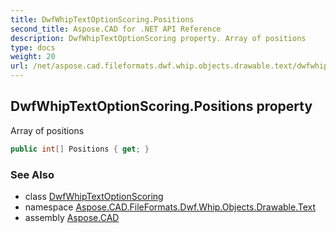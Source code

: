 ```yaml
---
title: DwfWhipTextOptionScoring.Positions
second_title: Aspose.CAD for .NET API Reference
description: DwfWhipTextOptionScoring property. Array of positions
type: docs
weight: 20
url: /net/aspose.cad.fileformats.dwf.whip.objects.drawable.text/dwfwhiptextoptionscoring/positions/
---
```

## DwfWhipTextOptionScoring.Positions property

Array of positions

```csharp
public int[] Positions { get; }
```

### See Also

* class [DwfWhipTextOptionScoring](../)
* namespace [Aspose.CAD.FileFormats.Dwf.Whip.Objects.Drawable.Text](../../dwfwhiptextoptionscoring/)
* assembly [Aspose.CAD](../../../)


